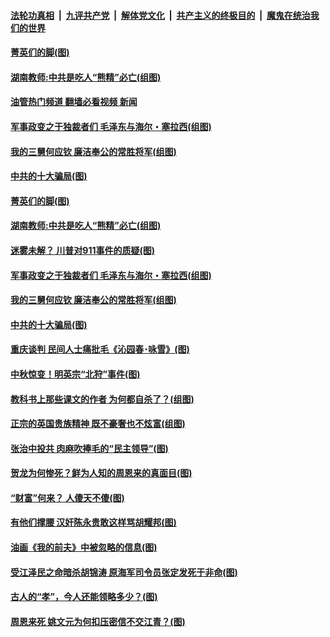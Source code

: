 ####  [法轮功真相](../../../../basic/blob/master/README.md?t=09121701) &nbsp;|&nbsp; [九评共产党](../../../../9ping.md/blob/master/README.md?t=09121701) &nbsp;|&nbsp; [解体党文化](../../../../jtdwh.md/blob/master/README.md?t=09121701)  &nbsp;|&nbsp; [共产主义的终极目的](../../../../gczydzjmd.md/blob/master/README.md?t=09121701) &nbsp;|&nbsp; [魔鬼在统治我们的世界](../../../../mgztzwmdsj.md/blob/master/README.md?t=09121701) 

#### [菁英们的脚(图)](../pages/p6/1016480.md?t=09121701) 

#### [湖南教师:中共是吃人“熊精”必亡(组图)](../pages/p6/1016457.md?t=09121701) 

#### [油管热门频道 翻墙必看视频 新闻](http://45.76.130.85:81/youtube.html?09121701)

#### [军事政变之于独裁者们 毛泽东与海尔・塞拉西(组图)](../pages/p6/1016445.md?t=09121701) 


#### [我的三舅何应钦 廉洁奉公的常胜将军(组图)](../pages/p6/1016396.md?t=09121701) 

#### [中共的十大骗局(图)](../pages/p6/1015948.md?t=09121701) 

#### [菁英们的脚(图)](../pages/p6/1016480.md?t=09121701) 

#### [湖南教师:中共是吃人“熊精”必亡(组图)](../pages/p6/1016457.md?t=09121701) 

#### [迷雾未解？ 川普对911事件的质疑(图)](../pages/p6/1016449.md?t=09121701) 

#### [军事政变之于独裁者们 毛泽东与海尔・塞拉西(组图)](../pages/p6/1016445.md?t=09121701) 


#### [我的三舅何应钦 廉洁奉公的常胜将军(组图)](../pages/p6/1016396.md?t=09121701) 

#### [中共的十大骗局(图)](../pages/p6/1015948.md?t=09121701) 

#### [重庆谈判 民间人士痛批毛《沁园春･咏雪》(图)](../pages/p6/1016327.md?t=09121701) 

#### [中秋惊变！明英宗“北狩”事件(图)](../pages/p6/1016355.md?t=09121701) 

#### [教科书上那些课文的作者 为何都自杀了？(组图)](../pages/p6/1015875.md?t=09121701) 

#### [正宗的英国贵族精神 既不豪奢也不炫富(组图)](../pages/p6/1016325.md?t=09121701) 

#### [张治中投共 肉麻吹捧毛的“民主领导”(图)](../pages/p6/1016247.md?t=09121701) 


#### [贺龙为何惨死？鲜为人知的周恩来的真面目(图)](../pages/p6/1016027.md?t=09121701) 

#### [“财富”何来？ 人傻天不傻(图)](../pages/p6/1016250.md?t=09121701) 

#### [有他们撑腰 汉奸陈永贵敢这样骂胡耀邦(图)](../pages/p6/1016172.md?t=09121701) 

#### [油画《我的前夫》中被忽略的信息(图)](../pages/p6/1016089.md?t=09121701) 

#### [受江泽民之命暗杀胡锦涛 原海军司令员张定发死于非命(图)](../pages/p6/1016026.md?t=09121701) 

#### [古人的“孝”，今人还能领略多少？(图)](../pages/p6/1016171.md?t=09121701) 

#### [周恩来死 姚文元为何扣压密信不交江青？(图)](../pages/p6/1016085.md?t=09121701) 

<img src='http://gfw-breaker.win/goodnews/indexes/p6.md' width='0px' height='0px'/>
